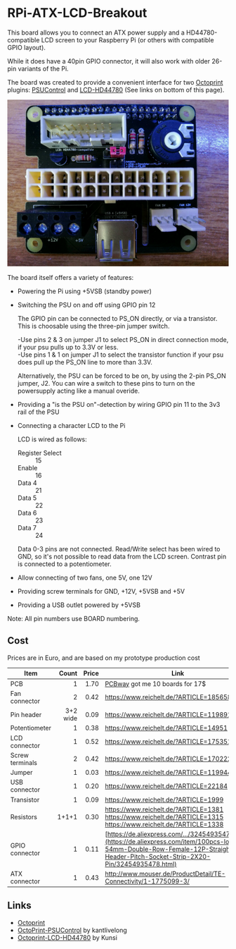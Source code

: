 # RPi-ATX-LCD-Breakout

This board allows you to connect an ATX power supply and a HD44780-compatible LCD
screen to your Raspberry Pi (or others with compatible GPIO layout).

While it does have a 40pin GPIO connector, it will also work with older 
26-pin variants of the Pi.

The board was created to provide a convenient interface for two
[Octoprint](http://octoprint.org/) plugins:
[PSUControl](https://github.com/kantlivelong/OctoPrint-PSUControl) and
[LCD-HD44780](https://github.com/Kunsi/Octoprint-LCD-HD44780) (See links on
bottom of this page).

![Board](img/top.jpg?raw=true)

The board itself offers a variety of features:
* Powering the Pi using +5VSB (standby power)
* Switching the PSU on and off using GPIO pin 12
  
  The GPIO pin can be connected to PS_ON directly, or via a transistor. This is
  choosable using the three-pin jumper switch.

   -Use pins 2 & 3 on jumper J1 to select PS_ON in direct connection mode, 
    if your psu pulls up to 3.3V or less.  
   -Use pins 1 & 1 on jumper J1 to select the transistor function if your 
    psu does pull up the PS_ON line to more than 3.3V. 

  Alternatively, the PSU can be forced to be on, by using the 2-pin PS_ON
  jumper, J2. You can wire a switch to these pins to turn on the powersupply
  acting like a manual overide. 
  
  
* Providing a "is the PSU on"-detection by wiring GPIO pin 11 to the 3v3 rail
  of the PSU
* Connecting a character LCD to the Pi
  
  LCD is wired as follows:
  <dl>
    <dt>Register Select</dt>
    <dd>15</dd>

    <dt>Enable</dt>
    <dd>16</dd>

    <dt>Data 4</dt>
    <dd>21</dd>

    <dt>Data 5</dt>
    <dd>22</dd>

    <dt>Data 6</dt>
    <dd>23</dd>

    <dt>Data 7</dt>
    <dd>24</dd>
  </dl>

  Data 0-3 pins are not connected. Read/Write select has been wired to GND, so
  it's not possible to read data from the LCD screen. Contrast pin is
  connected to a potentiometer.
* Allow connecting of two fans, one 5V, one 12V
* Providing screw terminals for GND, +12V, +5VSB and +5V
* Providing a USB outlet powered by +5VSB

Note: All pin numbers use BOARD numbering.

## Cost
Prices are in Euro, and are based on my prototype production cost

Item            | Count    | Price | Link
----------------|---------:|------:|---
PCB             | 1        | 1.70  | [PCBway](https://www.pcbway.com/) got me 10 boards for 17$
Fan connector   | 2        | 0.42  | <https://www.reichelt.de/?ARTICLE=185658>
Pin header      | 3+2 wide | 0.09  | <https://www.reichelt.de/?ARTICLE=119891>
Potentiometer   | 1        | 0.38  | <https://www.reichelt.de/?ARTICLE=14951>
LCD connector   | 1        | 0.52  | <https://www.reichelt.de/?ARTICLE=175351>
Screw terminals | 2        | 0.42  | <https://www.reichelt.de/?ARTICLE=170222>
Jumper          | 1        | 0.03  | <https://www.reichelt.de/?ARTICLE=119944>
USB connector   | 1        | 0.20  | <https://www.reichelt.de/?ARTICLE=22184>
Transistor      | 1        | 0.09  | <https://www.reichelt.de/?ARTICLE=1999>
Resistors       | 1+1+1    | 0.30  | <https://www.reichelt.de/?ARTICLE=1381><br> <https://www.reichelt.de/?ARTICLE=1315><br> <https://www.reichelt.de/?ARTICLE=1338>
GPIO connector  | 1        | 0.11  | [https://de.aliexpress.com/…/32454935478.html](https://de.aliexpress.com/item/100pcs-lot-2-54mm-Double-Row-Female-12P-Straight-Header-Pitch-Socket-Strip-2X20-Pin/32454935478.html)
ATX connector   | 1        | 0.43  | <http://www.mouser.de/ProductDetail/TE-Connectivity/1-1775099-3/>

## Links
* [Octoprint](http://octoprint.org/)
* [OctoPrint-PSUControl](https://github.com/kantlivelong/OctoPrint-PSUControl) by kantlivelong
* [Octoprint-LCD-HD44780](https://github.com/Kunsi/Octoprint-LCD-HD44780) by Kunsi
